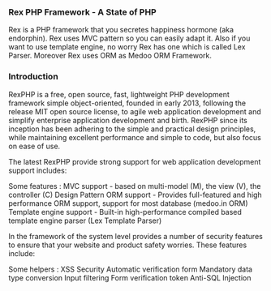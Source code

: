 ### Rex PHP Framework - A State of PHP
Rex is a PHP framework that you secretes happiness hormone (aka endorphin).
Rex uses MVC pattern so you can easily adapt it.
Also if you want to use template engine, no worry Rex has one which is called Lex Parser.
Moreover Rex uses ORM as Medoo ORM Framework.


### Introduction

RexPHP is a free, open source, fast, lightweight PHP development framework simple object-oriented, founded in early 2013, following the release MIT open source license, 
to agile web application development and simplify enterprise application development and birth. RexPHP since its inception has been adhering to the simple and
 practical design principles, while maintaining excellent performance and simple to code, but also focus on ease of use. 

The latest RexPHP provide strong support for web application development support includes:

Some features :
MVC support - based on multi-model (M), the view (V), the controller (C) Design Pattern
ORM support - Provides full-featured and high performance ORM support, support for most database (medoo.in ORM)
Template engine support - Built-in high-performance compiled based template engine parser (Lex Template Parser)


In the framework of the system level provides a number of security features to ensure that your website and product safety worries. These features include:

Some helpers :
XSS Security
Automatic verification form
Mandatory data type conversion
Input filtering
Form verification token
Anti-SQL Injection